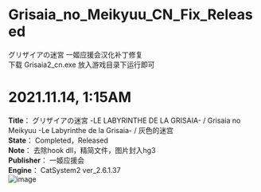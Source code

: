 # Grisaia_no_Meikyuu_CN_Fix_Released
グリザイアの迷宮 一姬应援会汉化补丁修复  
下载 Grisaia2_cn.exe 放入游戏目录下运行即可  


# 2021.11.14, 1:15AM
**Title**： グリザイアの迷宮 -LE LABYRINTHE DE LA GRISAIA- / Grisaia no Meikyuu -Le Labyrinthe de la Grisaia- / 灰色的迷宫  
**State**： Completed，Released  
**Note**： 去除hook dll，精简文件，图片封入hg3  
**Publisher**： 一姬应援会  
**Engine**： CatSystem2 ver_2.6.1.37  
![image](https://github.com/Dir-A/My_Gal_Patch_Fix_List/blob/main/Sample/Grisaia2.png)